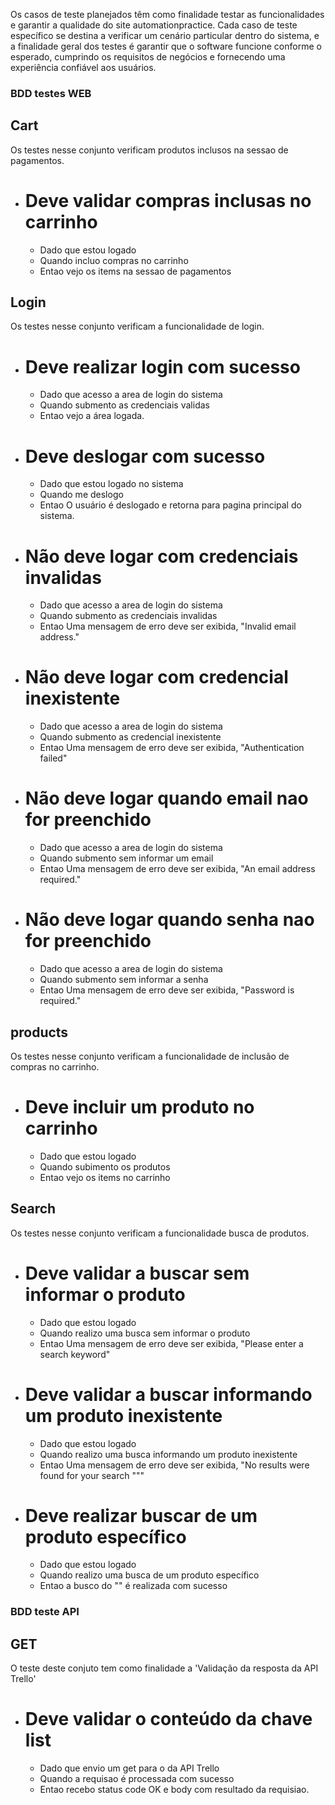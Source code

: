 Os casos de teste planejados têm como finalidade testar as funcionalidades e garantir a qualidade do site automationpractice. Cada caso de teste específico se destina a verificar um cenário particular dentro do sistema, e a finalidade geral dos testes é garantir que o software funcione conforme o esperado, cumprindo os requisitos de negócios e fornecendo uma experiência confiável aos usuários.

### BDD testes WEB

## Cart
Os testes nesse conjunto verificam produtos inclusos na sessao de pagamentos.

- # Deve validar compras inclusas no carrinho
    - Dado que estou logado
    - Quando incluo compras no carrinho
    - Entao vejo os items na sessao de pagamentos

## Login
Os testes nesse conjunto verificam a funcionalidade de login.

- # Deve realizar login com sucesso
    - Dado que acesso a area de login do sistema
    - Quando submento as credenciais validas
    - Entao vejo a área logada.

- # Deve deslogar com sucesso
    - Dado que estou logado no sistema
    - Quando me deslogo
    - Entao O usuário é deslogado e retorna para pagina principal do sistema.

- # Não deve logar com credenciais invalidas
    - Dado que acesso a area de login do sistema
    - Quando submento as credenciais invalidas
    - Entao Uma mensagem de erro deve ser exibida, "Invalid email address."

- # Não deve logar com credencial inexistente
    - Dado que acesso a area de login do sistema
    - Quando submento as credencial inexistente
    - Entao Uma mensagem de erro deve ser exibida, "Authentication failed"

- # Não deve logar quando email nao for preenchido
    - Dado que acesso a area de login do sistema
    - Quando submento sem informar um email
    - Entao Uma mensagem de erro deve ser exibida, "An email address required."

- # Não deve logar quando senha nao for preenchido
    - Dado que acesso a area de login do sistema
    - Quando submento sem informar a senha
    - Entao Uma mensagem de erro deve ser exibida, "Password is required."

## products
Os testes nesse conjunto verificam a funcionalidade de inclusão de compras no carrinho.

- # Deve incluir um produto no carrinho
    - Dado que estou logado
    - Quando subimento os produtos
    - Entao vejo os items no carrinho

## Search
Os testes nesse conjunto verificam a funcionalidade busca de produtos.

- # Deve validar a buscar sem informar o produto
    - Dado que estou logado
    - Quando realizo uma busca sem informar o produto
    - Entao Uma mensagem de erro deve ser exibida, "Please enter a search keyword"

- # Deve validar a buscar informando um produto inexistente
    - Dado que estou logado
    - Quando realizo uma busca informando um produto inexistente
    - Entao Uma mensagem de erro deve ser exibida, "No results were found for your search "<produto>""

- # Deve realizar buscar de um produto específico
    - Dado que estou logado
    - Quando realizo uma busca de um produto específico
    - Entao a busco do "<produto>" é realizada com sucesso


### BDD teste API

## GET
O teste deste conjuto tem como finalidade a 'Validação da resposta da API Trello'

- # Deve validar o conteúdo da chave list
    - Dado que envio um get para o <endpoint> da API Trello
    - Quando a requisao é processada com sucesso
    - Entao recebo status code OK e body com resultado da requisiao.
